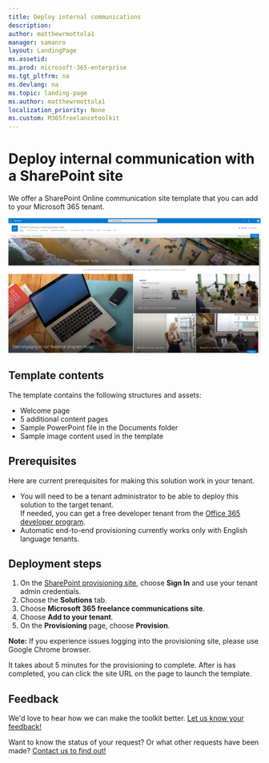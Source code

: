 ```yaml
---
title: Deploy internal communications
description:  
author: matthewrmottola1
manager: samanro
layout: LandingPage
ms.assetid: 
ms.prod: microsoft-365-enterprise
ms.tgt_pltfrm: na
ms.devlang: na
ms.topic: landing-page
ms.author: matthewrmottola1
localization_priority: None 
ms.custom: M365freelancetoolkit
---
```

Deploy internal communication with a SharePoint site
=========================================

We offer a SharePoint Online communication site template that you can add to your Microsoft 365 tenant.

![The SharePoint Online communication site template in the Microsoft 365 Freelance Toolkit](media/M365FreelanceToolkit_SharePointSiteTemplate.png)

## Template contents
The template contains the following structures and assets:
- Welcome page
- 5 additional content pages
- Sample PowerPoint file in the Documents folder
- Sample image content used in the template

## Prerequisites
Here are current prerequisites for making this solution work in your tenant.
- You will need to be a tenant administrator to be able to deploy this solution to the target tenant. <br>
    If needed, you can get a free developer tenant from the <a href="https://developer.microsoft.com/en-us/office/dev-program">Office 365 developer program</a>.
- Automatic end-to-end provisioning currently works only with English language tenants. 

## Deployment steps
1.	On the <a href="https://provisioning.sharepointpnp.com/">SharePoint provisioning site</a>, choose **Sign In** and use your tenant admin credentials.
2.	Choose the **Solutions** tab.
3.	Choose **Microsoft 365 freelance communications site**.
4.	Choose **Add to your tenant**.
5.	On the **Provisioning** page, choose **Provision**.

**Note:** If you experience issues logging into the provisioning site, please use Google Chrome browser. 

It takes about 5 minutes for the provisioning to complete. After is has completed, you can click the site URL on the page to launch the template.




Feedback
--------------------
We'd love to hear how we can make the toolkit better. [Let us know your feedback!](https://forms.office.com/Pages/ResponsePage.aspx?id=v4j5cvGGr0GRqy180BHbRyFR4rWSfFFLorGIaWbYznpUN0k2SVVTWEg0MVIzVFVTTkM5QzRFSlhSQS4u)

Want to know the status of your request? Or what other requests have been made? [Contact us to find out!](https://forms.office.com/Pages/ResponsePage.aspx?id=v4j5cvGGr0GRqy180BHbRyFR4rWSfFFLorGIaWbYznpUNDdHSU1YQjdVRlMyQlNCUUhDWVlJTkMwTS4u) 